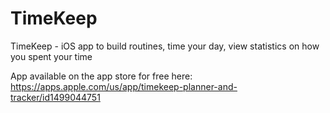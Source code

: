 # TimeKeep
TimeKeep - iOS app to build routines, time your day, view statistics on how you spent your time

App available on the app store for free here: https://apps.apple.com/us/app/timekeep-planner-and-tracker/id1499044751
